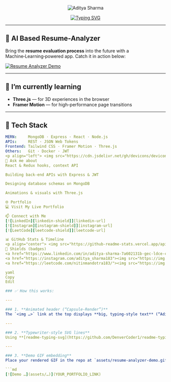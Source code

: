 <!-- ───────────────────────── Animated Header with “Capsule‑Render” ───────────────────────── -->
<p align="center">
  <img src="https://capsule-render.vercel.app/api?text=Aditya+Sharma&animation=fadeIn&type=waving&color=gradient&height=100" alt="Aditya Sharma" />
</p>

<!-- ───────────────────────── Welcome & Typing (using readme‑typing-svg) ───────────────────────── -->
<p align="center">
  <!-- lines: Working on; Learning; Ask me about …, centered, multicolor background -->
  <a href="https://git.io/typing-svg">
    <img src="https://readme-typing-svg.demolab.com/?lines=Working+on+AI‑Resume+Analyzer;Learning+Three.js+%26+Framer+Motion;Ask+me+about+React,+Node.js,+MongoDB&center=true&width=500&background=000000" alt="Typing SVG" />
  </a>
</p>

---

## 🚀 AI Based Resume‑Analyzer  
Bring the **resume evaluation process** into the future with a Machine‑Learning‑powered app. Catch it in action below:

[![Resume Analyzer Demo](assets/resume-analyzer-demo.gif)](https://adityasharma183-portfolio.netlify.app/)

---

## 🌱 I’m currently learning  
- **Three.js** — for 3D experiences in the browser  
- **Framer Motion** — for high-performance page transitions

---

## 🧰 Tech Stack  

```yaml
MERN:     MongoDB · Express · React · Node.js  
APIs:     REST · JSON Web Tokens  
Frontend: Tailwind CSS · Framer Motion · Three.js  
Others:   Git · Docker · JWT
<p align="left"> <img src="https://cdn.jsdelivr.net/gh/devicons/devicon/icons/react/react-original.svg" alt="React" width="40"/> <img src="https://cdn.jsdelivr.net/gh/devicons/devicon/icons/nodejs/nodejs-original.svg" alt="Node.js" width="40"/> <img src="https://cdn.jsdelivr.net/gh/devicons/devicon/icons/express/express-original.svg" alt="Express" width="40"/> <img src="https://cdn.jsdelivr.net/gh/devicons/devicon/icons/mongodb/mongodb-original.svg" alt="MongoDB" width="40"/> <img src="https://cdn.jsdelivr.net/gh/devicons/devicon/icons/javascript/javascript-original.svg" alt="JavaScript" width="40"/> <img src="https://www.vectorlogo.zone/logos/tailwindcss/tailwindcss-icon.svg" alt="Tailwind CSS" width="40"/> <img src="https://kenwheeler.github.io/slick/slick/slick-logo.svg" alt="JWT" width="40"/> </p>
💬 Ask me about
React & Redux hooks, context API

Building back‑end APIs with Express & JWT

Designing database schemas on MongoDB

Animations & visuals with Three.js

🌐 Portfolio
💻 Visit My Live Portfolio

📫 Connect with Me
[![LinkedIn][linkedin-shield]][linkedin-url]
[![Instagram][instagram-shield]][instagram-url]
[![LeetCode][leetcode-shield]][leetcode-url]

📊 GitHub Stats & Timeline
<p align="center"> <img src="https://github-readme-stats.vercel.app/api?username=adityasharma183&show_icons=true&theme=radical" alt="GitHub Stats" /> <img src="https://github-readme-streak-stats.herokuapp.com/?user=adityasharma183&theme=radical" alt="GitHub Streaks" /> </p>
📌 Shields (badges)
<a href="https://www.linkedin.com/in/aditya-sharma-7a602131b-gec-ldce-comp-dte/"><img src="https://img.shields.io/badge/LinkedIn−%230077B5.svg?style=for-the-badge&logo=linkedin&logoColor=white" alt="LinkedIn" /></a>
<a href="https://instagram.com/aditya_sharma183"><img src="https://img.shields.io/badge/Instagram−%23E4405F.svg?style=for-the-badge&logo=instagram&logoColor=white" alt="Instagram" /></a>
<a href="https://leetcode.com/nitinmandotra183/"><img src="https://img.shields.io/badge/LeetCode−%23FFA116.svg?style=for-the-badge&logo=leetcode&logoColor=black" alt="LeetCode" /></a>

yaml
Copy
Edit

### ✅ How this works:

---

### 1. **Animated header (“Capsule‑Render”)**  
The `<img …>` link at the top displays **big, typing‑style text** (“Aditya Sharma”) with fade‑in and waving effects autotuned — powered by Capsule‑Render: an easy web API you can plug into GitHub README. :contentReference[oaicite:19]{index=19}

---

### 2. **Typewriter‑style SVG lines**  
Using **[readme-typing-svg](https://github.com/DenverCoder1/readme-typing-svg)**, the lines “Working on …; Learning …; Ask me about …” animate one after another. You can customize speed, font, color, alignment via URL parameters. :contentReference[oaicite:20]{index=20}

---

### 3. **Demo GIF embedding**  
Place your rendered GIF in the repo at `assets/resume-analyzer-demo.gif`, then use the Markdown:

```md
[![Demo …](assets/…)](YOUR_PORTFOLIO_LINK)

